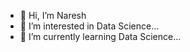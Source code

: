 - 👋 Hi, I’m Naresh
- 👀 I’m interested in Data Science...
- 🌱 I’m currently learning Data Science...

<!---
Naresh is a ✨ special ✨ repository because its `README.md` (this file) appears on your GitHub profile.
You can click the Preview link to take a look at your changes.
--->
